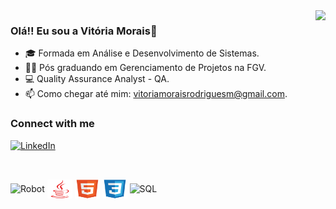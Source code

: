 <img style="border= 1px; border-radius= 50%" align="right" height="225" src="https://github.com/VitoriaMoraisRM/VitoriaMoraisRM/assets/84153149/8472fa5d-4eb9-4900-8389-788721d6f445">

### Olá!! Eu sou a Vitória Morais👋

- 🎓 Formada em Análise e Desenvolvimento de Sistemas.
- 👩‍🎓 Pós graduando em Gerenciamento de Projetos na FGV.
- 💻 Quality Assurance Analyst - QA.
- 📫 Como chegar até mim: vitoriamoraisrodriguesm@gmail.com.

### Connect with me

[![LinkedIn](https://img.shields.io/badge/-LinkedIn-000?style=for-the-badge&logo=linkedin&logoColor=fuchsia&color=FFF)](https://www.linkedin.com/in/vitoriamoraisrm/)

##

<div style="display: inline_block"><br>
  <img align="center" alt="Robot" height="35" src="https://cdn.3dsupply.de/media/cache/b3/b1/b3b116e1294ecb86fd85b1fdad309d82.jpg">
  <img align="center" alt="Java" height="30" width="40" src="https://raw.githubusercontent.com/devicons/devicon/master/icons/java/java-plain.svg">
  <img align="center" alt="HTML" height="30" width="40" src="https://raw.githubusercontent.com/devicons/devicon/master/icons/html5/html5-original.svg">
  <img align="center" alt="CSS" height="30" width="40" src="https://raw.githubusercontent.com/devicons/devicon/master/icons/css3/css3-original.svg">
  <img align="center" alt="SQL" height="30" width="35" src="https://benjaminrichir.fr/img/skills/language/sql.png">
</div>
